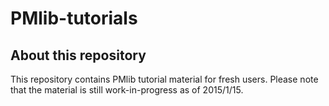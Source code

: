 PMlib-tutorials
=============
About this repository
--------------------
This repository contains PMlib tutorial material for fresh users.
Please note that the material is still work-in-progress as of 2015/1/15.

